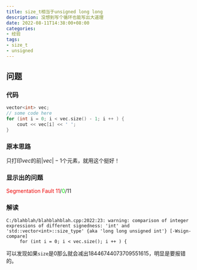 ```yaml
---
title: size_t相当于unsigned long long
description: 没想到写个循环也能写出大道理
date: 2022-08-11T14:38:00+08:00
categories:
- 经验
tags:
- size_t
- unsigned
---
```


## 问题

### 代码

```c++
vector<int> vec;
// some code here
for (int i = 0; i < vec.size() - 1; i ++ ) {
    cout << vec[i] << ' ';
}
```

### 原本思路

只打印$vec$的前$|vec| - 1$个元素，就用这个挺好！

### 显示出的问题

<font color="#ee0000">Segmentation Fault</font>
<font color="#ee0000">11</font>/<font color="#00ee00">0</font>/11

### 解读

```
C:/blahblah/blahblahblah.cpp:2022:23: warning: comparison of integer expressions of different signedness: 'int' and 'std::vector<int>::size_type' {aka 'long long unsigned int'} [-Wsign-compare]
     for (int i = 0; i < vec.size(); i ++ ) {
```

可以发现如果`size`是$0$那么就会减出$18446744073709551615$，明显是要报错的。

